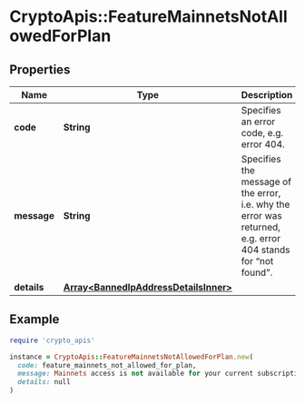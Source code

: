 # CryptoApis::FeatureMainnetsNotAllowedForPlan

## Properties

| Name | Type | Description | Notes |
| ---- | ---- | ----------- | ----- |
| **code** | **String** | Specifies an error code, e.g. error 404. |  |
| **message** | **String** | Specifies the message of the error, i.e. why the error was returned, e.g. error 404 stands for “not found”. |  |
| **details** | [**Array&lt;BannedIpAddressDetailsInner&gt;**](BannedIpAddressDetailsInner.md) |  | [optional] |

## Example

```ruby
require 'crypto_apis'

instance = CryptoApis::FeatureMainnetsNotAllowedForPlan.new(
  code: feature_mainnets_not_allowed_for_plan,
  message: Mainnets access is not available for your current subscription plan, please upgrade your plan to be able to use it.,
  details: null
)
```

